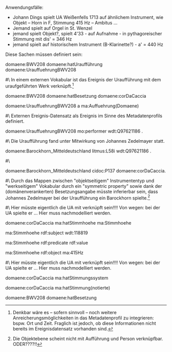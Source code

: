 Anwendungsfälle:

* Johann Dings spielt UA Weißenfells 1713 auf ähnlichem Instrument, wie Objekt – Horn in F, Stimmung 415 Hz – Ambitus ...
* Jemand spielt auf Orgel in St. Wenzel
* jemand spielt Objekt?, spielt 4'33 - auf Aufnahme - in pythagoreischer Stimmung mit dis' = 346 Hz
* jemand spielt auf historischem Instrument (B-Klarinette?) - a' = 440 Hz



Diese Sachen müssen definiert sein:

domaene:BWV208 domaene:hatUraufführung domaene:UrauffuehrungBWV208

#\ In einem externen Vokabular ist das Ereignis der Uraufführung mit dem uraufgeführten Werk verknüpft.[^1]

domaene:BWV208 domaene:hatBesetzung domaene:corDaCaccia




domaene:UrauffuehrungBWV208 a ma:Auffuehrung(Domaene)

#\ Externen Ereignis-Datensatz als Ereignis im Sinne des Metadatenprofils definiert.

domaene:UrauffuehrungBWV208 mo:performer wdt:Q97621186 .

#\ Die Uraufführung fand unter Mitwirkung von Johannes Zedelmayer statt.

domaene:Barockhorn_Mitteldeutschland litmus:L58i wdt:Q97621186 .

#\

domaene:Barockhorn_Mitteldeutschland cidoc:P137 domaene:corDaCaccia.

#\ Durch das Mappen zwischen "objektseitigem" Instrumententyp und "werkseitigem" Vokabular durch ein "symmetric property" sowie dank der (domänenverankerten) Besetzungsangabe müsste inferierbar sein, dass Johannes Zedelmayer bei der Uraufführung ein Barockhorn spielte.[^2]

#\ Hier müsste eigentlich die UA mit verknüpft sein!!!! Von wegen: bei der UA spielte er … Hier muss nachmodelliert werden.

domaene:corDaCaccia ma:hatStimmhoehe ma:Stimmhoehe

ma:Stimmhoehe rdf:subject wdt:118819

ma:Stimmhoehe rdf:predicate rdf:value

ma:Stimmhoehe rdf:object ma:415Hz

#\ Hier müsste eigentlich die UA mit verknüpft sein!!!! Von wegen: bei der UA spielte er … Hier muss nachmodelliert werden.


domaene:corDaCaccia ma:hatStimmungssystem

domaene:corDaCaccia ma:hatStimmung(notierte)



domaene:BWV208 domaene:hatBesetzung

[^1]: Denkbar wäre es – sofern sinnvoll – noch weitere Anreicherungsmöglichkeiten in das Metadatenprofil zu integrieren: bspw. Ort und Zeit. Fraglich ist jedoch, ob diese Informationen nicht bereits im Ereignisdatensatz vorhanden sind.
[^2]: Die Objektebene scheint nicht mit Aufführung und Person verknüpfbar. ODER????!!